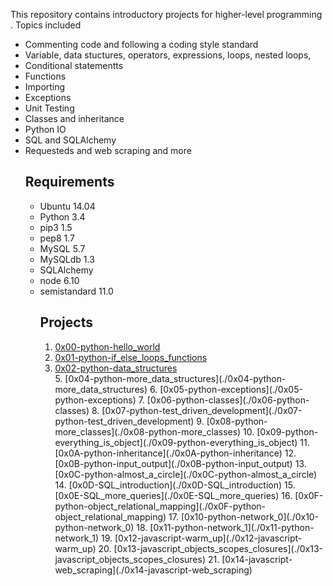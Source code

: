 This repository contains introductory projects for higher-level programming . Topics included
<ul>
<li>
Commenting code and following a coding style standard
</li>
<li> Variable, data stuctures, operators, expressions, loops, nested loops, </li>
<li> Conditional statementts</li>
<li> Functions </li>
<li> Importing </li>
<li> Exceptions </li>
<li> Unit Testing </li>
<li> Classes and inheritance </li>
<li> Python IO </li>
<li> SQL and SQLAlchemy </li>
<li> Requesteds and web scraping and more </li>

<h2> Requirements </h2>
<ul>
<li> Ubuntu 14.04 </li>
<li> Python 3.4 </li>
<li> pip3 1.5 </li>
<li> pep8 1.7 </li>
<li> MySQL 5.7 </li>
<li> MySQLdb 1.3 </li>
<li> SQLAlchemy </li>
<li> node 6.10 </li>
<li> semistandard 11.0 </li>

<h2> Projects </h3>
<ol>
<li> <a href = "#">0x00-python-hello_world</a></li>
<li><a href ="#">0x01-python-if_else_loops_functions</a></li>
<li><a href = "#">0x02-python-data_structures</a></li>  
5. [0x04-python-more_data_structures](./0x04-python-more_data_structures)
6. [0x05-python-exceptions](./0x05-python-exceptions)
7. [0x06-python-classes](./0x06-python-classes)
8. [0x07-python-test_driven_development](./0x07-python-test_driven_development)
9. [0x08-python-more_classes](./0x08-python-more_classes)
10. [0x09-python-everything_is_object](./0x09-python-everything_is_object)
11. [0x0A-python-inheritance](./0x0A-python-inheritance)
12. [0x0B-python-input_output](./0x0B-python-input_output)
13. [0x0C-python-almost_a_circle](./0x0C-python-almost_a_circle)
14. [0x0D-SQL_introduction](./0x0D-SQL_introduction)
15. [0x0E-SQL_more_queries](./0x0E-SQL_more_queries)
16. [0x0F-python-object_relational_mapping](./0x0F-python-object_relational_mapping)
17. [0x10-python-network_0](./0x10-python-network_0)
18. [0x11-python-network_1](./0x11-python-network_1)
19. [0x12-javascript-warm_up](./0x12-javascript-warm_up)
20. [0x13-javascript_objects_scopes_closures](./0x13-javascript_objects_scopes_closures)
21. [0x14-javascript-web_scraping](./0x14-javascript-web_scraping)
